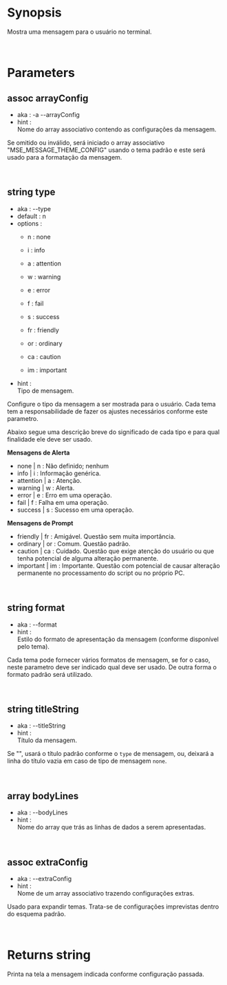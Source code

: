 # Synopsis

Mostra uma mensagem para o usuário no terminal.



&nbsp;

# Parameters

## assoc arrayConfig

- aka       : -a --arrayConfig
- hint      :  
  Nome do array associativo contendo as configurações da mensagem.

Se omitido ou inválido, será iniciado o array associativo 
"MSE_MESSAGE_THEME_CONFIG" usando o tema padrão e este será usado para a 
formatação da mensagem.


&nbsp;

## string type

- aka       : --type
- default   : n
- options   : 
  - n   : none
  - i   : info
  - a   : attention
  - w   : warning
  - e   : error
  - f   : fail
  - s   : success

  - fr  : friendly
  - or  : ordinary
  - ca  : caution
  - im  : important
- hint      :  
  Tipo de mensagem.

Configure o tipo da mensagem a ser mostrada para o usuário.
Cada tema tem a responsabilidade de fazer os ajustes necessários conforme este 
parametro.

Abaixo segue uma descrição breve do significado de cada tipo e para qual 
finalidade ele deve ser usado.

**Mensagens de Alerta**

- none      | n   : Não definido; nenhum
- info      | i   : Informação genérica.
- attention | a   : Atenção.
- warning   | w   : Alerta.
- error     | e   : Erro em uma operação.
- fail      | f   : Falha em uma operação.
- success   | s   : Sucesso em uma operação.


**Mensagens de Prompt**

- friendly  | fr  : Amigável. Questão sem muita importância.
- ordinary  | or  : Comum. Questão padrão.
- caution   | ca  : Cuidado. Questão que exige atenção do usuário ou 
                    que tenha potencial de alguma alteração permanente.
- important | im  : Importante. Questão com potencial de causar alteração
                    permanente no processamento do script ou no próprio PC.


&nbsp;

## string format

- aka       : --format
- hint      :  
  Estilo do formato de apresentação da mensagem (conforme disponível pelo 
  tema).

Cada tema pode fornecer vários formatos de mensagem, se for o caso, neste
parametro deve ser indicado qual deve ser usado. De outra forma o formato 
padrão será utilizado.


&nbsp;

## string titleString

- aka       : --titleString
- hint      :  
  Título da mensagem.

Se "", usará o título padrão conforme o `type` de mensagem, ou, deixará a
linha do título vazia em caso de tipo de mensagem `none`.


&nbsp;

## array bodyLines

- aka       : --bodyLines
- hint      :  
  Nome do array que trás as linhas de dados a serem apresentadas.


&nbsp;

## assoc extraConfig

- aka       : --extraConfig
- hint      :  
  Nome de um array associativo trazendo configurações extras. 

Usado para expandir temas.
Trata-se de configurações imprevistas dentro do esquema padrão.



&nbsp;

# Returns string

Printa na tela a mensagem indicada conforme configuração passada.